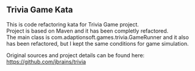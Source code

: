 ## Trivia Game Kata
This is code refactoring kata for Trivia Game project. <br />
Project is based on Maven and it has been completly refactored. <br />
The main class is com.adaptionsoft.games.trivia.GameRunner and it also has been refactored, but I kept the same conditions for game simulation. <br />

Original sources and project details can be found here: https://github.com/jbrains/trivia
